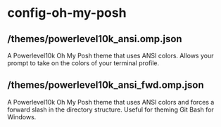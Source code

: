 # config-oh-my-posh
## /themes/powerlevel10k_ansi.omp.json
A Powerlevel10k Oh My Posh theme that uses ANSI colors. Allows your prompt to take on the colors of your terminal profile.
## /themes/powerlevel10k_ansi_fwd.omp.json
A Powerlevel10k Oh My Posh theme that uses ANSI colors and forces a forward slash in the directory structure. Useful for theming Git Bash for Windows.

